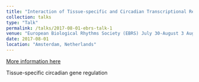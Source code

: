 ```yaml
---
title: "Interaction of Tissue-specific and Circadian Transcriptional Regulatory Networks"
collection: talks
type: "Talk"
permalink: /talks/2017-08-01-ebrs-talk-1
venue: "European Biological Rhythms Society (EBRS) July 30-August 3 Aug"
date: 2017-08-01
location: "Amsterdam, Netherlands"
---
```


[More information here](http://exampleurl.com)

Tissue-specific circadian gene regulation
